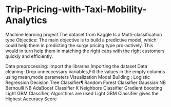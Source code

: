 # Trip-Pricing-with-Taxi-Mobility-Analytics
Machine learning project
The dataset from Kaggle
Is a Multi-classification type
Objectice: The main objective is to build a predictive model, which could help them in predicting the surge pricing type pro-actively. This would in turn help them in matching the right cabs with the right customers quickly and efficiently.

Data preprocessing:
Import the libraries
Importing the dataset
Data cleaning: Drop unneccessary variables,Fill the values in the empty columns using mean,mode parameters
Visualization
Model Building :
Logistic Regression
Decision Tree Classifier¶
Random Forest Classifier
Gaussian NB
Bernoulli NB
AdaBoost Classifier
K Neighbors Classifier
Gradient boosting 
Light GBM Classifier, Algorithms are used
Light GBM Classifier gives the Highest Accuracy Score
